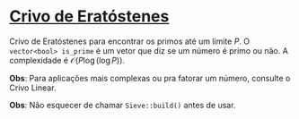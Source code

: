 # [Crivo de Eratóstenes](sieve.cpp)

Crivo de Eratóstenes para encontrar os primos até um limite $P$. O `vector<bool> is_prime` é um vetor que diz se um número é primo ou não. A complexidade é $\mathcal{O}(P \log (\log P))$.

**Obs**: Para aplicações mais complexas ou pra fatorar um número, consulte o Crivo Linear.

**Obs**: Não esquecer de chamar `Sieve::build()` antes de usar.